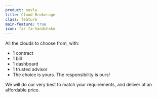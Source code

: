 ```yaml
---
product: nuvla
title: Cloud Brokerage
class: feature
main-feature: true
icon: far fa-handshake
---
```


All the clouds to choose from, with:

 * 1 contract
 * 1 bill
 * 1 dashboard
 * 1 trusted advisor
 * The choice is yours. The responsibility is ours!

We will do our very best to match your requirements, and deliver at an affordable price.
